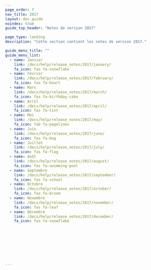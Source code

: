 ```yaml
---
page_order: 7
nav_title: 2017
layout: dev_guide
noindex: true
guide_top_header: "Notes de version 2017"

page_type: landing
description: "Cette section contient les notes de version 2017."

guide_menu_title: ""
guide_menu_list:
  - name: Janvier
    link: /docs/help/release_notes/2017/january/
    fa_icon: fas fa-snowflake
  - name: Février
    link: /docs/help/release_notes/2017/february/
    fa_icon: fas fa-heart
  - name: Mars
    link: /docs/help/release_notes/2017/march/
    fa_icon: fas fa-birthday-cake
  - name: Avril
    link: /docs/help/release_notes/2017/april/
    fa_icon: fas fa-tint
  - name: Mai
    link: /docs/help/release_notes/2017/may/
    fa_icon: fab fa-pagelines
  - name: Juin
    link: /docs/help/release_notes/2017/june/
    fa_icon: fas fa-bug
  - name: Juillet
    link: /docs/help/release_notes/2017/july/
    fa_icon: fas fa-flag
  - name: Août
    link: /docs/help/release_notes/2017/august/
    fa_icon: fas fa-swimming-pool
  - name: Septembre
    link: /docs/help/release_notes/2017/september/
    fa_icon: fas fa-school
  - name: Octobre
    link: /docs/help/release_notes/2017/october/
    fa_icon: fas fa-broom
  - name: Novembre
    link: /docs/help/release_notes/2017/november/
    fa_icon: fas fa-leaf
  - name: Décembre
    link: /docs/help/release_notes/2017/december/
    fa_icon: fas fa-snowflake









---
```

